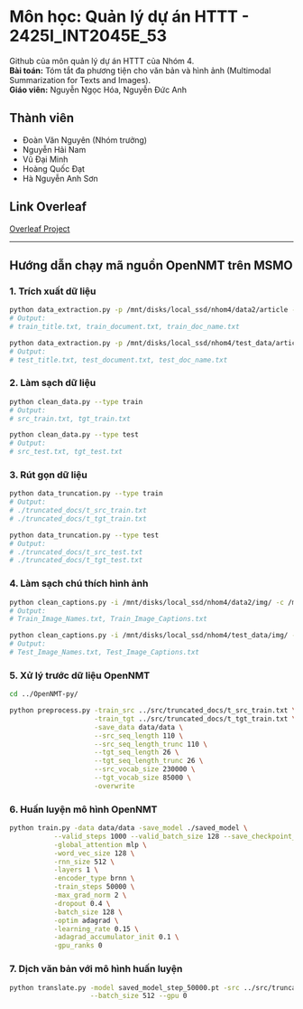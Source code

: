 # Môn học: Quản lý dự án HTTT - 2425I_INT2045E_53

Github của môn quản lý dự án HTTT của Nhóm 4.  
**Bài toán:** Tóm tắt đa phương tiện cho văn bản và hình ảnh (Multimodal Summarization for Texts and Images).  
**Giáo viên:** Nguyễn Ngọc Hóa, Nguyễn Đức Anh  

## Thành viên
- Đoàn Văn Nguyên (Nhóm trưởng)
- Nguyễn Hải Nam
- Vũ Đại Minh
- Hoàng Quốc Đạt
- Hà Nguyễn Anh Sơn  

## Link Overleaf
[Overleaf Project](https://www.overleaf.com/read/ssmjxfvzrhcz#aacc51)

---

## Hướng dẫn chạy mã nguồn OpenNMT trên MSMO

### 1. Trích xuất dữ liệu
```bash
python data_extraction.py -p /mnt/disks/local_ssd/nhom4/data2/article --type train
# Output:
# train_title.txt, train_document.txt, train_doc_name.txt

python data_extraction.py -p /mnt/disks/local_ssd/nhom4/test_data/article --type test
# Output:
# test_title.txt, test_document.txt, test_doc_name.txt
```

### 2. Làm sạch dữ liệu
```bash
python clean_data.py --type train
# Output:
# src_train.txt, tgt_train.txt

python clean_data.py --type test
# Output:
# src_test.txt, tgt_test.txt
```

### 3. Rút gọn dữ liệu
```bash
python data_truncation.py --type train
# Output:
# ./truncated_docs/t_src_train.txt
# ./truncated_docs/t_tgt_train.txt

python data_truncation.py --type test
# Output:
# ./truncated_docs/t_src_test.txt
# ./truncated_docs/t_tgt_test.txt
```

### 4. Làm sạch chú thích hình ảnh
```bash
python clean_captions.py -i /mnt/disks/local_ssd/nhom4/data2/img/ -c /mnt/disks/local_ssd/nhom4/data2/caption/ --type train
# Output:
# Train_Image_Names.txt, Train_Image_Captions.txt

python clean_captions.py -i /mnt/disks/local_ssd/nhom4/test_data/img/ -c /mnt/disks/local_ssd/nhom4/test_data/caption/ --type test
# Output:
# Test_Image_Names.txt, Test_Image_Captions.txt
```

### 5. Xử lý trước dữ liệu OpenNMT
```bash
cd ../OpenNMT-py/

python preprocess.py -train_src ../src/truncated_docs/t_src_train.txt \
                     -train_tgt ../src/truncated_docs/t_tgt_train.txt \
                     -save_data data/data \
                     --src_seq_length 110 \
                     --src_seq_length_trunc 110 \
                     --tgt_seq_length 26 \
                     --tgt_seq_length_trunc 26 \
                     --src_vocab_size 230000 \
                     --tgt_vocab_size 85000 \
                     -overwrite
```

### 6. Huấn luyện mô hình OpenNMT
```bash
python train.py -data data/data -save_model ./saved_model \
           --valid_steps 1000 --valid_batch_size 128 --save_checkpoint_steps 1000 \
           -global_attention mlp \
           -word_vec_size 128 \
           -rnn_size 512 \
           -layers 1 \
           -encoder_type brnn \
           -train_steps 50000 \
           -max_grad_norm 2 \
           -dropout 0.4 \
           -batch_size 128 \
           -optim adagrad \
           -learning_rate 0.15 \
           -adagrad_accumulator_init 0.1 \
           -gpu_ranks 0 
```
### 7. Dịch văn bản với mô hình huấn luyện
```bash
python translate.py -model saved_model_step_50000.pt -src ../src/truncated_docs/t_src_test.txt -output ./pred_mlp.txt -verbose \
                    --batch_size 512 --gpu 0
```
